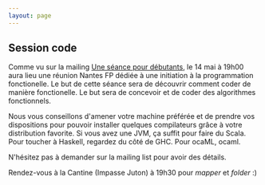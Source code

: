 ```yaml
---
layout: page
---
```



## Session code

Comme vu sur la mailing [Une séance pour
débutants](https://groups.google.com/d/topic/nantes-fp/n5rSzHXf6DQ/discussion),
le 14 mai à 19h00 aura lieu une réunion Nantes FP dédiée à une initiation à la
programmation fonctionelle. Le but de cette séance sera de découvrir comment
coder de manière fonctionelle. Le but sera de concevoir et de coder des
algorithmes fonctionnels.

Nous vous conseillons d'amener votre machine préférée et de prendre vos
dispositions pour pouvoir installer quelques compilateurs grâce à votre
distribution favorite. Si vous avez une JVM, ça suffit pour faire du Scala.
Pour toucher à Haskell, regardez du côté de GHC. Pour ocaML, ocaml.

N'hésitez pas à demander sur la mailing list pour avoir des détails.

Rendez-vous à la Cantine (Impasse Juton) à 19h30 pour *mapper* et *folder* :)
